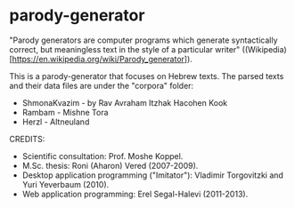 parody-generator
================

"Parody generators are computer programs which generate syntactically correct, but meaningless text in the style of a particular writer"
((Wikipedia)[https://en.wikipedia.org/wiki/Parody_generator]).

This is a parody-generator that focuses on Hebrew texts. The parsed texts and their data files are under the "corpora" folder:

* ShmonaKvazim - by Rav Avraham Itzhak Hacohen Kook
* Rambam - Mishne Tora 
* Herzl - Altneuland
 
CREDITS:
* Scientific consultation: Prof. Moshe Koppel.
* M.Sc. thesis: Roni (Aharon) Vered (2007-2009).
* Desktop application programming ("Imitator"): Vladimir Torgovitzki and Yuri Yeverbaum (2010).
* Web application programming: Erel Segal-Halevi (2011-2013).
